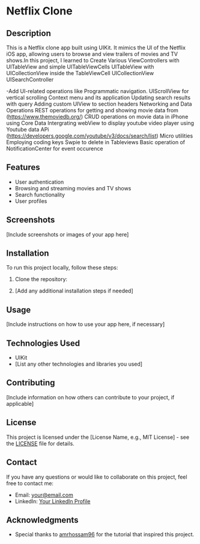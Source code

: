 # Netflix Clone

## Description
This is a Netflix clone app built using UIKit. It mimics the UI of the Netflix iOS app, allowing users to browse and view trailers of movies and TV shows.In this project, I learned to
Create Various ViewControllers with
UITableView and simple UITableViewCells
UITableView with UICollectionView inside the TableViewCell
UICollectionView
UISearchController

-Add UI-related operations like
Programmatic navigation.
UIScrollView for vertical scrolling
Context menu and its application
Updating search results with query
Adding custom UIView to section headers
Networking and Data Operations
REST operations for getting and showing movie data from (https://www.themoviedb.org/)
CRUD operations on movie data in iPhone using Core Data
Intergrating webView to display youtube video player using Youtube data APi (https://developers.google.com/youtube/v3/docs/search/list)
Micro utilities
Employing coding keys
Swpie to delete in Tableviews
Basic operation of NotificationCenter for event occurence

## Features
- User authentication
- Browsing and streaming movies and TV shows
- Search functionality
- User profiles

## Screenshots
[Include screenshots or images of your app here]

## Installation
To run this project locally, follow these steps:

1. Clone the repository:

2. [Add any additional installation steps if needed]

## Usage
[Include instructions on how to use your app here, if necessary]

## Technologies Used
- UIKit
- [List any other technologies and libraries you used]

## Contributing
[Include information on how others can contribute to your project, if applicable]

## License
This project is licensed under the [License Name, e.g., MIT License] - see the [LICENSE](LICENSE) file for details.

## Contact
If you have any questions or would like to collaborate on this project, feel free to contact me:
- Email: your@email.com
- LinkedIn: [Your LinkedIn Profile](https://www.linkedin.com/in/yourusername/)

## Acknowledgments
- Special thanks to [amrhossam96](https://github.com/amrhossam96) for the tutorial that inspired this project.
